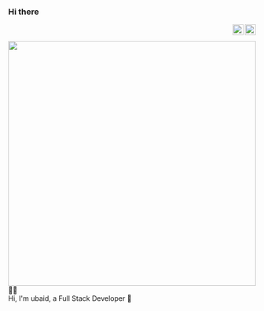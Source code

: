 ### Hi there 


<a href="https://twitter.com/ud1406">
  <img align="right" alt="ubaidh's Twitter | Twitter" width="22px" src="https://cdn.jsdelivr.net/npm/simple-icons@v3/icons/twitter.svg" />
</a>
<a href="mailto:obaidh@live.com">
  <img align="right" alt="ubaid's email" width="22px" src="https://images.unsplash.com/photo-1515879218367-8466d910aaa4?ixlib=rb-1.2.1&ixid=eyJhcHBfaWQiOjEyMDd9&auto=format&fit=crop&w=1050&q=80" />
</a>
<br/>
<br/>
<img align="left" width="100%" height="500px" src="https://unsplash.com/photos/ieic5Tq8YMk"/>
👨‍💻 <br/>
Hi, I'm ubaid, a Full Stack Developer 🚀 


